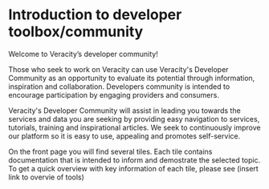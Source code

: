 # Introduction to developer toolbox/community 

Welcome to Veracity’s developer community!

Those who seek to work on Veracity can use Veracity's Developer Community as an opportunity to evaluate its potential through information, inspiration and collaboration. Developers community is intended to encourage participation by engaging providers and consumers. 

Veracity's Developer Community will assist in leading you towards the services and data you are seeking by providing easy navigation to services, tutorials, training and inspirational articles. We seek to continuously improve our platform so it is easy to use, appealing and promotes self-service.

On the front page you will find several tiles. Each tile contains documentation that is intended to inform and demostrate the selected topic. To get a quick overview with key information of each tile, please see (insert link to overvie of tools) 


